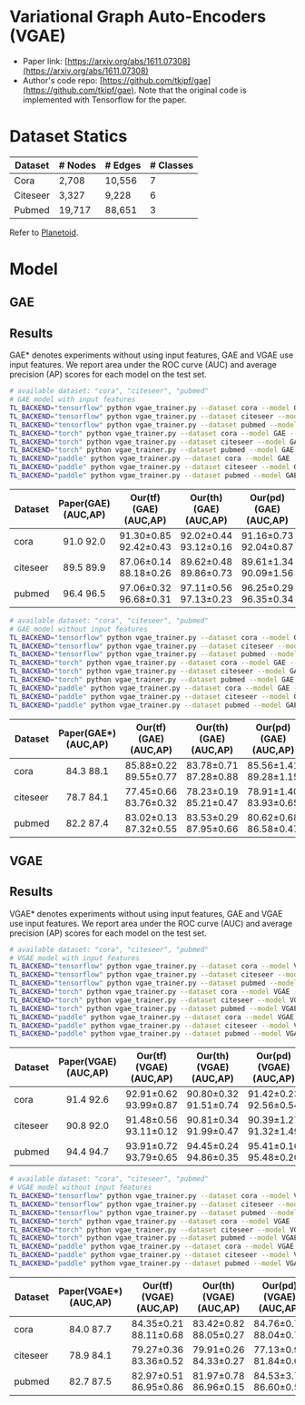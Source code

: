 # Variational Graph Auto-Encoders (VGAE)

- Paper link: [https://arxiv.org/abs/1611.07308](https://arxiv.org/abs/1611.07308)
- Author's code repo: [https://github.com/tkipf/gae](https://github.com/tkipf/gae). Note that the original code is 
  implemented with Tensorflow for the paper. 

# Dataset Statics

| Dataset  | # Nodes | # Edges | # Classes |
|----------|---------|---------|-----------|
| Cora     | 2,708   | 10,556  | 7         |
| Citeseer | 3,327   | 9,228   | 6         |
| Pubmed   | 19,717  | 88,651  | 3         |

Refer to [Planetoid](https://gammagl.readthedocs.io/en/latest/api/gammagl.datasets.html#gammagl.datasets.Planetoid).

# Model

## GAE

Results
-------
GAE* denotes experiments without using input features, GAE and VGAE use input features.
We report area under the ROC curve (AUC) and average precision (AP) scores for each model on the test set.

```bash
# available dataset: "cora", "citeseer", "pubmed"
# GAE model with input features
TL_BACKEND="tensorflow" python vgae_trainer.py --dataset cora --model GAE --features 1 --num_layers 2 --lr 0.01 --l2_coef 0. --drop_rate 0.
TL_BACKEND="tensorflow" python vgae_trainer.py --dataset citeseer --model GAE --features 1 --num_layers 2 --lr 0.01 --l2_coef 0. --drop_rate 0.
TL_BACKEND="tensorflow" python vgae_trainer.py --dataset pubmed --model GAE --features 1 --num_layers 2 --lr 0.01 --l2_coef 0. --drop_rate 0.
TL_BACKEND="torch" python vgae_trainer.py --dataset cora --model GAE --features 1 --num_layers 2 --lr 0.01 --l2_coef 0. --drop_rate 0.
TL_BACKEND="torch" python vgae_trainer.py --dataset citeseer --model GAE --features 1 --num_layers 2 --lr 0.01 --l2_coef 0. --drop_rate 0.
TL_BACKEND="torch" python vgae_trainer.py --dataset pubmed --model GAE --features 1 --num_layers 2 --lr 0.01 --l2_coef 0. --drop_rate 0.
TL_BACKEND="paddle" python vgae_trainer.py --dataset cora --model GAE --features 1 --num_layers 2 --lr 0.01 --l2_coef 0. --drop_rate 0.
TL_BACKEND="paddle" python vgae_trainer.py --dataset citeseer --model GAE --features 1 --num_layers 2 --lr 0.01 --l2_coef 0. --drop_rate 0.
TL_BACKEND="paddle" python vgae_trainer.py --dataset pubmed --model GAE --features 1 --num_layers 2 --lr 0.01 --l2_coef 0. --drop_rate 0.
```
| Dataset  | Paper(GAE)(AUC,AP) | Our(tf)(GAE)(AUC,AP)  | Our(th)(GAE)(AUC,AP)  | Our(pd)(GAE)(AUC,AP)  |
|----------|:------------------:|:---------------------:|:---------------------:|:---------------------:|
| cora     |    91.0   92.0     | 91.30±0.85 92.42±0.43 | 92.02±0.44 93.12±0.16 | 91.16±0.73 92.04±0.87 |
| citeseer |    89.5   89.9     | 87.06±0.14 88.18±0.26 | 89.62±0.48 89.86±0.73 | 89.61±1.34 90.09±1.56 |
| pubmed   |    96.4   96.5     | 97.06±0.32 96.68±0.31 | 97.11±0.56 97.13±0.23 | 96.25±0.29 96.35±0.34 |

```bash
# available dataset: "cora", "citeseer", "pubmed"
# GAE model without input features
TL_BACKEND="tensorflow" python vgae_trainer.py --dataset cora --model GAE --features 0 --num_layers 2 --lr 0.01 --l2_coef 0. --drop_rate 0.
TL_BACKEND="tensorflow" python vgae_trainer.py --dataset citeseer --model GAE --features 0 --num_layers 2 --lr 0.01 --l2_coef 0. --drop_rate 0.
TL_BACKEND="tensorflow" python vgae_trainer.py --dataset pubmed --model GAE --features 0 --num_layers 2 --lr 0.01 --l2_coef 0. --drop_rate 0.
TL_BACKEND="torch" python vgae_trainer.py --dataset cora --model GAE --features 0 --num_layers 2 --lr 0.01 --l2_coef 0. --drop_rate 0.
TL_BACKEND="torch" python vgae_trainer.py --dataset citeseer --model GAE --features 0 --num_layers 2 --lr 0.01 --l2_coef 0. --drop_rate 0.
TL_BACKEND="torch" python vgae_trainer.py --dataset pubmed --model GAE --features 0 --num_layers 2 --lr 0.01 --l2_coef 0. --drop_rate 0.
TL_BACKEND="paddle" python vgae_trainer.py --dataset cora --model GAE --features 0 --num_layers 2 --lr 0.01 --l2_coef 0. --drop_rate 0.
TL_BACKEND="paddle" python vgae_trainer.py --dataset citeseer --model GAE --features 0 --num_layers 2 --lr 0.01 --l2_coef 0. --drop_rate 0.
TL_BACKEND="paddle" python vgae_trainer.py --dataset pubmed --model GAE --features 0 --num_layers 2 --lr 0.01 --l2_coef 0. --drop_rate 0.
```

| Dataset  | Paper(GAE*)(AUC,AP) | Our(tf)(GAE)(AUC,AP)  | Our(th)(GAE)(AUC,AP)  | Our(pd)(GAE)(AUC,AP)  |
|----------|:-------------------:|:---------------------:|:---------------------:|:---------------------:|
| cora     |     84.3   88.1     | 85.88±0.22 89.55±0.77 | 83.78±0.71 87.28±0.88 | 85.56±1.41 89.28±1.15 |
| citeseer |     78.7   84.1     | 77.45±0.66 83.76±0.32 | 78.23±0.19 85.21±0.47 | 78.91±1.40 83.93±0.65 |
| pubmed   |     82.2   87.4     | 83.02±0.13 87.32±0.55 | 83.53±0.29 87.95±0.66 | 80.62±0.68 86.58±0.47 |

## VGAE

Results
-------
VGAE* denotes experiments without using input features, GAE and VGAE use input features. 
We report area under the ROC curve (AUC) and average precision (AP) scores for each model on the test set.

```bash
# available dataset: "cora", "citeseer", "pubmed"
# VGAE model with input features
TL_BACKEND="tensorflow" python vgae_trainer.py --dataset cora --model VGAE --features 1 --num_layers 2 --lr 0.01 --l2_coef 0. --drop_rate 0.
TL_BACKEND="tensorflow" python vgae_trainer.py --dataset citeseer --model VGAE --features 1 --num_layers 2 --lr 0.01 --l2_coef 0. --drop_rate 0.
TL_BACKEND="tensorflow" python vgae_trainer.py --dataset pubmed --model VGAE --features 1 --num_layers 2 --lr 0.01 --l2_coef 0. --drop_rate 0.
TL_BACKEND="torch" python vgae_trainer.py --dataset cora --model VGAE --features 1 --num_layers 2 --lr 0.01 --l2_coef 0. --drop_rate 0.
TL_BACKEND="torch" python vgae_trainer.py --dataset citeseer --model VGAE --features 1 --num_layers 2 --lr 0.01 --l2_coef 0. --drop_rate 0.
TL_BACKEND="torch" python vgae_trainer.py --dataset pubmed --model VGAE --features 1 --num_layers 2 --lr 0.01 --l2_coef 0. --drop_rate 0.
TL_BACKEND="paddle" python vgae_trainer.py --dataset cora --model VGAE --features 1 --num_layers 2 --lr 0.01 --l2_coef 0. --drop_rate 0.
TL_BACKEND="paddle" python vgae_trainer.py --dataset citeseer --model VGAE --features 1 --num_layers 2 --lr 0.01 --l2_coef 0. --drop_rate 0.
TL_BACKEND="paddle" python vgae_trainer.py --dataset pubmed --model VGAE --features 1 --num_layers 2 --lr 0.01 --l2_coef 0. --drop_rate 0.
```

| Dataset  | Paper(VGAE)(AUC,AP) | Our(tf)(VGAE)(AUC,AP) | Our(th)(VGAE)(AUC,AP) | Our(pd)(VGAE)(AUC,AP) |
|----------|:-------------------:|:---------------------:|:---------------------:|:---------------------:|
| cora     |     91.4   92.6     | 92.91±0.62 93.99±0.87 | 90.80±0.32 91.51±0.74 | 91.42±0.23 92.56±0.54 |
| citeseer |     90.8   92.0     | 91.48±0.56 93.11±0.12 | 90.81±0.34 91.99±0.47 | 90.39±1.27 91.32±1.49 |
| pubmed   |     94.4   94.7     | 93.91±0.72 93.79±0.65 | 94.45±0.24 94.86±0.35 | 95.41±0.16 95.48±0.20 |

```bash
# available dataset: "cora", "citeseer", "pubmed"
# VGAE model without input features
TL_BACKEND="tensorflow" python vgae_trainer.py --dataset cora --model VGAE --features 0 --num_layers 2 --lr 0.01 --l2_coef 0. --drop_rate 0.
TL_BACKEND="tensorflow" python vgae_trainer.py --dataset citeseer --model VGAE --features 0 --num_layers 2 --lr 0.01 --l2_coef 0. --drop_rate 0.
TL_BACKEND="tensorflow" python vgae_trainer.py --dataset pubmed --model VGAE --features 0 --num_layers 2 --lr 0.01 --l2_coef 0. --drop_rate 0.
TL_BACKEND="torch" python vgae_trainer.py --dataset cora --model VGAE --features 0 --num_layers 2 --lr 0.01 --l2_coef 0. --drop_rate 0.
TL_BACKEND="torch" python vgae_trainer.py --dataset citeseer --model VGAE --features 0 --num_layers 2 --lr 0.01 --l2_coef 0. --drop_rate 0.
TL_BACKEND="torch" python vgae_trainer.py --dataset pubmed --model VGAE --features 0 --num_layers 2 --lr 0.01 --l2_coef 0. --drop_rate 0.
TL_BACKEND="paddle" python vgae_trainer.py --dataset cora --model VGAE --features 0 --num_layers 2 --lr 0.01 --l2_coef 0. --drop_rate 0.
TL_BACKEND="paddle" python vgae_trainer.py --dataset citeseer --model VGAE --features 0 --num_layers 2 --lr 0.01 --l2_coef 0. --drop_rate 0.
TL_BACKEND="paddle" python vgae_trainer.py --dataset pubmed --model VGAE --features 0 --num_layers 2 --lr 0.01 --l2_coef 0. --drop_rate 0.
```

| Dataset  | Paper(VGAE*)(AUC,AP) | Our(tf)(VGAE)(AUC,AP) | Our(th)(VGAE)(AUC,AP) | Our(pd)(VGAE)(AUC,AP) |
|----------|:--------------------:|:---------------------:|:---------------------:|:---------------------:|
| cora     |     84.0   87.7      | 84.35±0.21 88.11±0.68 | 83.42±0.82 88.05±0.27 | 84.76±0.76 88.04±0.70 |
| citeseer |     78.9   84.1      | 79.27±0.36 83.36±0.52 | 79.91±0.26 84.33±0.27 | 77.13±0.91 81.84±0.63 |
| pubmed   |     82.7   87.5      | 82.97±0.51 86.95±0.86 | 81.97±0.78 86.96±0.15 | 84.53±3.74 86.60±0.55 |



